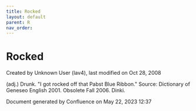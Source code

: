 ```yaml
---
title: Rocked
layout: default
parent: R
nav_order:
---
```


# Rocked

Created by  Unknown User (lav4), last modified on Oct 28, 2008

(adj.) Drunk. &quot;I got rocked off that Pabst Blue Ribbon.&quot; Source: Dictionary of Geneseo English 2001. Obsolete Fall 2006. Dinki.

Document generated by Confluence on May 22, 2023 12:37


